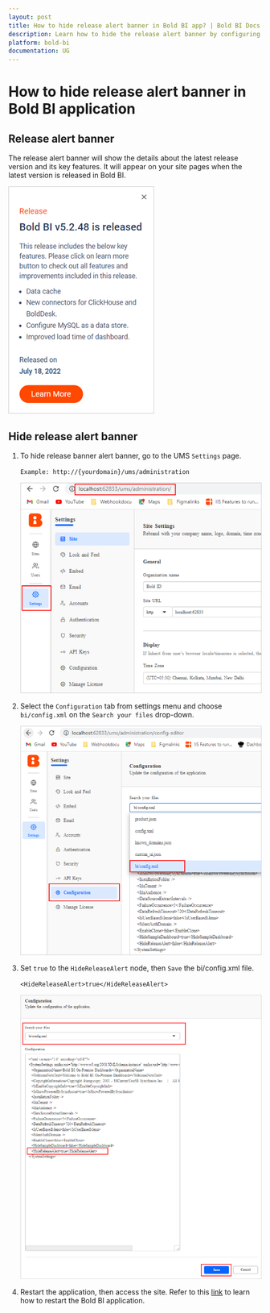 ```yaml
---
layout: post
title: How to hide release alert banner in Bold BI app? | Bold BI Docs
description: Learn how to hide the release alert banner by configuring a node on the BI configuration file in the Bold BI application.
platform: bold-bi
documentation: UG
---
```

# How to hide release alert banner in Bold BI application

## Release alert banner

The release alert banner will show the details about the latest release version and its key features. It will appear on your site pages when the latest version is released in Bold BI.

![Release Banner](/static/assets/embedded/faq/images/release-banner.png)

## Hide release alert banner

1. To hide release banner alert banner, go to the UMS `Settings` page.

    `Example: http://{yourdomain}/ums/administration`

    ![UMS Settings](/static/assets/embedded/faq/images/ums-settings.png)

2. Select the `Configuration` tab from settings menu and choose `bi/config.xml` on the `Search your files` drop-down.

    ![UMS BI Config](/static/assets/embedded/faq/images/ums-bi-config.png)

3. Set `true` to the `HideReleaseAlert` node, then `Save` the bi/config.xml file.

    `<HideReleaseAlert>true</HideReleaseAlert>`

    ![Hide Release Alert](/static/assets/embedded/faq/images/hide-release-alert.png)

4. Restart the application, then access the site. Refer to this [link](/embedded-bi/faq/how-to-restart-the-bold-bi-embedded-application/) to learn how to restart the Bold BI application.


